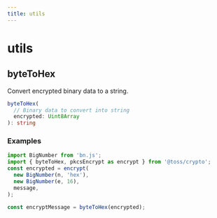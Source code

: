 ```yaml
---
title: utils
---
```


# utils

## byteToHex

Convert encrypted binary data to a string.

```typescript
byteToHex(
  // Binary data to convert into string
  encrypted: Uint8Array
): string
```

### Examples

```typescript
import BigNumber from 'bn.js';
import { byteToHex, pkcsEncrypt as encrypt } from '@toss/crypto';
const encrypted = encrypt(
  new BigNumber(n, 'hex'),
  new BigNumber(e, 16),
  message,
);

const encryptMessage = byteToHex(encrypted);
```
